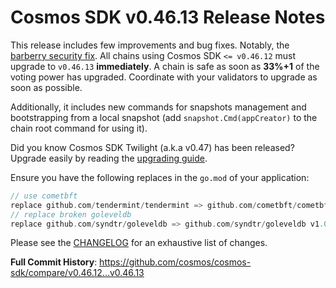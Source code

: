 # Cosmos SDK v0.46.13 Release Notes

This release includes few improvements and bug fixes.
Notably, the [barberry security fix](https://forum.cosmos.network/t/cosmos-sdk-security-advisory-barberry/10825). All chains using Cosmos SDK `<= v0.46.12` must upgrade to `v0.46.13` **immediately**. A chain is safe as soon as **33%+1** of the voting power has upgraded. Coordinate with your validators to upgrade as soon as possible.

Additionally, it includes new commands for snapshots management and bootstrapping from a local snapshot (add `snapshot.Cmd(appCreator)` to the chain root command for using it).

Did you know Cosmos SDK Twilight (a.k.a v0.47) has been released? Upgrade easily by reading the [upgrading guide](https://github.com/cosmos/cosmos-sdk/blob/release/v0.47.x/UPGRADING.md#v047x).

Ensure you have the following replaces in the `go.mod` of your application:

```go
// use cometbft
replace github.com/tendermint/tendermint => github.com/cometbft/cometbft v0.34.28
// replace broken goleveldb
replace github.com/syndtr/goleveldb => github.com/syndtr/goleveldb v1.0.1-0.20210819022825-2ae1ddf74ef7
```

Please see the [CHANGELOG](https://github.com/cosmos/cosmos-sdk/blob/release/v0.46.x/CHANGELOG.md) for an exhaustive list of changes.

**Full Commit History**: https://github.com/cosmos/cosmos-sdk/compare/v0.46.12...v0.46.13
